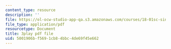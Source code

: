 ```yaml
---
content_type: resource
description: ''
file: https://ol-ocw-studio-app-qa.s3.amazonaws.com/courses/18-01sc-single-variable-calculus-fall-2010/5001906bf5691cb84bbc4de69f45e662_4sTKcvYMNxk.pdf
file_type: application/pdf
resourcetype: Document
title: 3play pdf file
uid: 5001906b-f569-1cb8-4bbc-4de69f45e662
---
```

